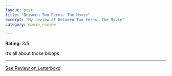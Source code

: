 ```yaml
---
layout: post
title: "Between Two Ferns: The Movie"
excerpt: "My review of Between Two Ferns: The Movie"
category: movie_review

---
```


**Rating:** 3/5

It’s all about those bloops

<hr>

[See Review on Letterboxd](https://boxd.it/39b5mX)
